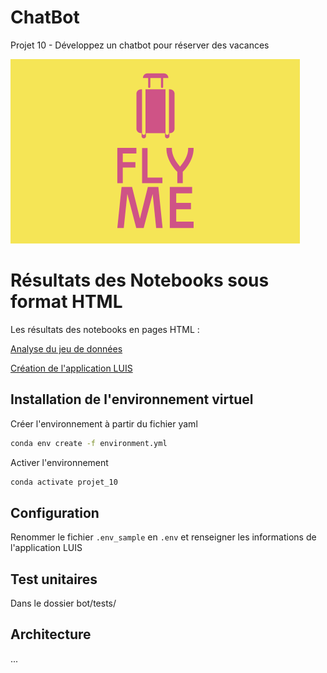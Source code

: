 # ChatBot

Projet 10 - Développez un chatbot pour réserver des vacances

![Alt text](data/images/flyme.PNG?raw=true "Fly Me")

# Résultats des Notebooks sous format HTML

Les résultats des notebooks en pages HTML :

<a href = https://deviluna29.github.io/oc_ingenieur-ia_P10/P10_00_notebook_analyse>Analyse du jeu de données</a>

<a href = https://deviluna29.github.io/oc_ingenieur-ia_P10/P10_01_notebook_luis>Création de l'application LUIS</a>

## Installation de l'environnement virtuel

Créer l'environnement à partir du fichier yaml
```bash
conda env create -f environment.yml
```

Activer l'environnement
```bash
conda activate projet_10
```

## Configuration

Renommer le fichier `.env_sample` en `.env` et renseigner les informations de l'application LUIS

## Test unitaires

Dans le dossier bot/tests/

## Architecture

...

